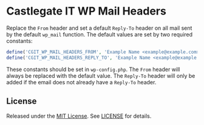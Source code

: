 # Castlegate IT WP Mail Headers

Replace the `From` header and set a default `Reply-To` header on all mail sent by the default `wp_mail` function. The default values are set by two required constants:

``` php
define('CGIT_WP_MAIL_HEADERS_FROM', 'Example Name <example@example.com>');
define('CGIT_WP_MAIL_HEADERS_REPLY_TO', 'Example Name <example@example.com>');
```

These constants should be set in `wp-config.php`. The `From` header will always be replaced with the default value. The `Reply-To` header will only be added if the email does not already have a `Reply-To` header.

## License

Released under the [MIT License](https://opensource.org/licenses/MIT). See [LICENSE](LICENSE) for details.
